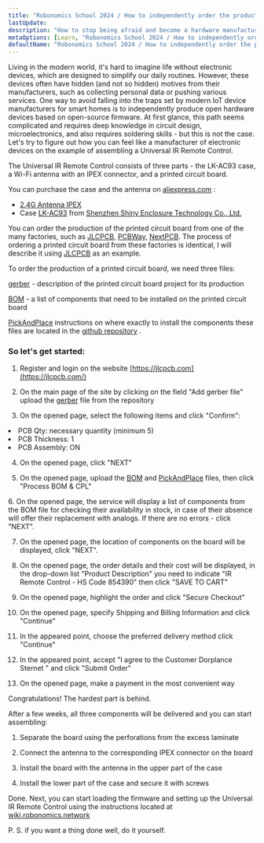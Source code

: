 ```yaml
---
title: "Robonomics School 2024 / How to independently order the production of Robonomics Open Hardware devices at any factory in the world"
lastUpdate:
description: "How to stop being afraid and become a hardware manufacturer using the example of Universal IR Remote Control"
metaOptions: [Learn, "Robonomics School 2024 / How to independently order the production of Robonomics Open Hardware devices at any factory in the world"]
defaultName: "Robonomics School 2024 / How to independently order the production of Robonomics Open Hardware devices at any factory in the world"
---
```


<LessonImages imageClasses="mb"  src='school-2024-make-universal-IR-remote-control/Hardware-Academy.jpg' alt="Robonomics Harware" />

Living in the modern world, it's hard to imagine life without electronic devices, which are designed to simplify our daily routines. However, these devices often have hidden (and not so hidden) motives from their manufacturers, such as collecting personal data or pushing various services. One way to avoid falling into the traps set by modern IoT device manufacturers for smart homes is to independently produce open hardware devices based on open-source firmware. At first glance, this path seems complicated and requires deep knowledge in circuit design, microelectronics, and also requires soldering skills - but this is not the case. Let's try to figure out how you can feel like a manufacturer of electronic devices on the example of assembling a Universal IR Remote Control.

<LessonVideo autoplay loop controls :videos="[{src: 'https://violet-defensive-toucan-388.mypinata.cloud/ipfs/QmXyQ51gEWUWyQTAdYko49v6gdFPyFeDkAvB5vSN2Nbfae', type:'webm'}, {src: 'https://violet-defensive-toucan-388.mypinata.cloud/ipfs/QmXyQ51gEWUWyQTAdYko49v6gdFPyFeDkAvB5vSN2Nbfae', type:'mp4'}]" />

The Universal IR Remote Control consists of three parts - the LK-AC93 case, a Wi-Fi antenna with an IPEX connector, and a printed circuit board.

You can purchase the case and the antenna on [aliexpress.com](http://aliexpress.com/) :
*  [2.4G Antenna IPEX](https://www.aliexpress.com/item/1005004307252605.html?spm=a2g0o.order_list.order_list_main.5.682b1802xZXYAs)
*  Case [LK-AC93](https://www.aliexpress.com/item/1005004558596523.html?spm=a2g0o.order_detail.order_detail_item.3.435bf19cE2LJQp) from [Shenzhen Shiny Enclosure Technology Co., Ltd.](https://www.shinyenclosure.com/)

You can order the production of the printed circuit board from one of the many factories, such as [JLCPCB](https://jlcpcb.com/), [PCBWay](https://www.pcbway.com/), [NextPCB](https://www.nextpcb.com/). The process of ordering a printed circuit board from these factories is identical, I will describe it using [JLCPCB](https://jlcpcb.com/) as an example.

To order the production of a printed circuit board, we need three files:

[gerber](https://github.com/airalab/hardware/blob/main/IR/ESP32/PCB/Gerber_PCB.zip) - description of the printed circuit board project for its production

[BOM](https://github.com/airalab/hardware/blob/main/IR/ESP32/PCB/BOM.xlsx) - a list of components that need to be installed on the printed circuit board

[PickAndPlace](https://github.com/airalab/hardware/blob/main/IR/ESP32/PCB/PickAndPlace.csv) instructions on where exactly to install the components these files are located in the [github repository](https://github.com/airalab/hardware/tree/main/IR/ESP32/PCB) .

### So let's get started:

1. Register and login on the website [https://jlcpcb.com](https://jlcpcb.com/)

2. On the main page of the site by clicking on the field "Add gerber file" upload the [gerber](https://github.com/airalab/hardware/blob/main/IR/ESP32/PCB/Gerber_PCB.zip) file from the repository 

<LessonImages src="school-2024-make-universal-ir-remote-control/jlcpcb_2.png"/>

3. On the opened page, select the following items and click "Confirm":

<List>
<li>
PCB Qty: necessary quantity (minimum 5)
</li>
<li>
PCB Thickness: 1
</li>
<li>
PCB Assembly: ON
</li>
</List>

<LessonImages src="school-2024-make-universal-ir-remote-control/jlcpcb_3.png"/>

4. On the opened page, click "NEXT"

<LessonImages src="school-2024-make-universal-ir-remote-control/jlcpcb_4.png"/>

5. On the opened page, upload the [BOM](https://github.com/airalab/hardware/blob/main/IR/ESP32/PCB/BOM.xlsx) and [PickAndPlace](https://github.com/airalab/hardware/blob/main/IR/ESP32/PCB/PickAndPlace.csv) files, then click "Process BOM & CPL" 
<LessonImages src="school-2024-make-universal-ir-remote-control/jlcpcb_5.png"/>
6. On the opened page, the service will display a list of components from the BOM file for checking their availability in stock, in case of their absence will offer their replacement with analogs. If there are no errors - click "NEXT".
<LessonImages src="school-2024-make-universal-ir-remote-control/jlcpcb_6.png"/>

7. On the opened page, the location of components on the board will be displayed, click "NEXT". 
<LessonImages src="school-2024-make-universal-ir-remote-control/jlcpcb_7.png"/>

8. On the opened page, the order details and their cost will be displayed, in the drop-down list "Product Description" you need to indicate "IR Remote Control - HS Code 854390" then click "SAVE TO CART"
<LessonImages src="school-2024-make-universal-ir-remote-control/jlcpcb_8.png"/>

9. On the opened page, highlight the order and click "Secure Checkout" 
<LessonImages src="school-2024-make-universal-ir-remote-control/jlcpcb_9.png"/>

10. On the opened page, specify Shipping and Billing Information and click "Continue" 
<LessonImages src="school-2024-make-universal-ir-remote-control/jlcpcb_10.png"/>

11. In the appeared point, choose the preferred delivery method click "Continue"
<LessonImages src="school-2024-make-universal-ir-remote-control/jlcpcb_11.png"/>

12. In the appeared point, accept "I agree to the Customer Dorplance Sternet " and click "Submit Order"
<LessonImages src="school-2024-make-universal-ir-remote-control/jlcpcb_12.png"/>

13. On the opened page, make a payment in the most convenient way
<LessonImages src="school-2024-make-universal-ir-remote-control/jlcpcb_13.png"/>

Congratulations! The hardest part is behind.

After a few weeks, all three components will be delivered and you can start assembling: 
<LessonImages src="school-2024-make-universal-ir-remote-control/parts.jpg"/>

1. Separate the board using the perforations from the excess laminate 
<LessonImages src="school-2024-make-universal-ir-remote-control/parts1.jpg"/>

2. Connect the antenna to the corresponding IPEX connector on the board 
<LessonImages src="school-2024-make-universal-ir-remote-control/parts2.jpg"/>

3. Install the board with the antenna in the upper part of the case 
<LessonImages src="school-2024-make-universal-ir-remote-control/parts3.jpg"/>

4. Install the lower part of the case and secure it with screws 
<LessonImages src="school-2024-make-universal-ir-remote-control/parts4.jpg"/>

Done. Next, you can start loading the firmware and setting up the Universal IR Remote Control using the instructions located at [wiki.robonomics.network](https://wiki.robonomics.network/docs/ir-controller/)
<LessonImages src="school-2024-make-universal-ir-remote-control/finish.jpg"/>

P. S. if you want a thing done well, do it yourself.
